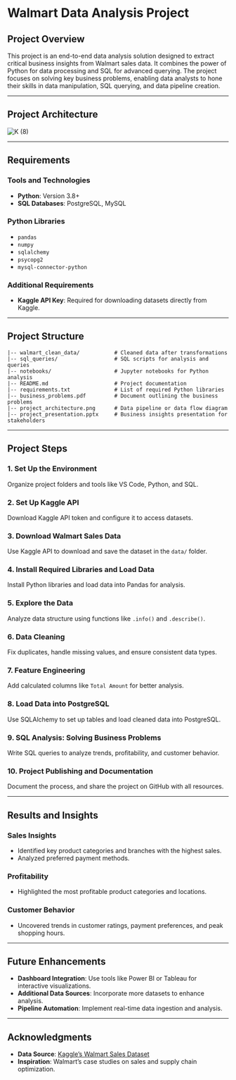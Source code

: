 # Walmart Data Analysis Project

## Project Overview
This project is an end-to-end data analysis solution designed to extract critical business insights from Walmart sales data. It combines the power of Python for data processing and SQL for advanced querying. The project focuses on solving key business problems, enabling data analysts to hone their skills in data manipulation, SQL querying, and data pipeline creation.

---

## Project Architecture
![K (8)](https://github.com/user-attachments/assets/5030e22a-159e-4c1a-bcba-6688e79af7cf)

---

## Requirements
### Tools and Technologies
- **Python**: Version 3.8+
- **SQL Databases**: PostgreSQL, MySQL

### Python Libraries
- `pandas`
- `numpy`
- `sqlalchemy`
- `psycopg2`
- `mysql-connector-python`

### Additional Requirements
- **Kaggle API Key**: Required for downloading datasets directly from Kaggle.

---

## Project Structure
```
|-- walmart_clean_data/           # Cleaned data after transformations
|-- sql_queries/                  # SQL scripts for analysis and queries
|-- notebooks/                    # Jupyter notebooks for Python analysis
|-- README.md                     # Project documentation
|-- requirements.txt              # List of required Python libraries
|-- business_problems.pdf         # Document outlining the business problems
|-- project_architecture.png      # Data pipeline or data flow diagram
|-- project_presentation.pptx     # Business insights presentation for stakeholders
```

---

## Project Steps

### 1. Set Up the Environment
Organize project folders and tools like VS Code, Python, and SQL.

### 2. Set Up Kaggle API
Download Kaggle API token and configure it to access datasets.

### 3. Download Walmart Sales Data
Use Kaggle API to download and save the dataset in the `data/` folder.

### 4. Install Required Libraries and Load Data
Install Python libraries and load data into Pandas for analysis.

### 5. Explore the Data
Analyze data structure using functions like `.info()` and `.describe()`.

### 6. Data Cleaning
Fix duplicates, handle missing values, and ensure consistent data types.

### 7. Feature Engineering
Add calculated columns like `Total Amount` for better analysis.

### 8. Load Data into PostgreSQL
Use SQLAlchemy to set up tables and load cleaned data into PostgreSQL.

### 9. SQL Analysis: Solving Business Problems
Write SQL queries to analyze trends, profitability, and customer behavior.

### 10. Project Publishing and Documentation
Document the process, and share the project on GitHub with all resources.

---

## Results and Insights

### Sales Insights
- Identified key product categories and branches with the highest sales.
- Analyzed preferred payment methods.

### Profitability
- Highlighted the most profitable product categories and locations.

### Customer Behavior
- Uncovered trends in customer ratings, payment preferences, and peak shopping hours.

---

## Future Enhancements
- **Dashboard Integration**: Use tools like Power BI or Tableau for interactive visualizations.
- **Additional Data Sources**: Incorporate more datasets to enhance analysis.
- **Pipeline Automation**: Implement real-time data ingestion and analysis.

---

## Acknowledgments
- **Data Source**: [Kaggle’s Walmart Sales Dataset](https://www.kaggle.com/datasets/najir0123/walmart-10k-sales-datasets)
- **Inspiration**: Walmart’s case studies on sales and supply chain optimization.

